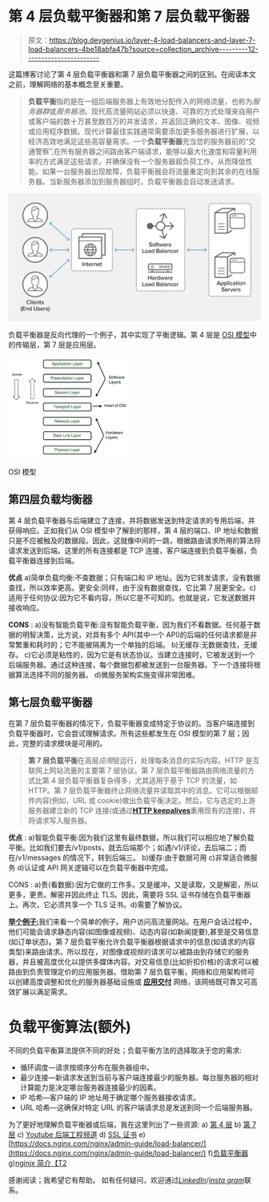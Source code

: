 # 第 4 层负载平衡器和第 7 层负载平衡器

> 原文：<https://blog.devgenius.io/layer-4-load-balancers-and-layer-7-load-balancers-4be18abfa47b?source=collection_archive---------12----------------------->

这篇博客讨论了第 4 层负载平衡器和第 7 层负载平衡器之间的区别。在阅读本文之前，理解网络的基本概念至关重要。

> **负载平衡**指的是在一组后端服务器上有效地分配传入的网络流量，也称为*服务器群*或*服务器池*。现代高流量网站必须以快速、可靠的方式处理来自用户或客户端的数十万甚至数百万的并发请求，并返回正确的文本、图像、视频或应用程序数据。现代计算最佳实践通常需要添加更多服务器进行扩展，以经济高效地满足这些高容量需求。一个**负载平衡器**充当您的服务器前的“交通警察”,在所有服务器之间路由客户端请求，能够以最大化速度和容量利用率的方式满足这些请求，并确保没有一个服务器超负荷工作，从而降低性能。如果一台服务器出现故障，负载平衡器会将流量重定向到其余的在线服务器。当新服务器添加到服务器组时，负载平衡器会自动发送请求。

![](img/028cc0ab1d003cd825372e999972fd83.png)

负载平衡器是反向代理的一个例子，其中实现了平衡逻辑。第 4 层是 [OSI 模型](https://www.geeksforgeeks.org/layers-of-osi-model/)中的传输层，第 7 层是应用层。

![](img/b47da7b853ac7b080d3c8e88aac662a4.png)

OSI 模型

## **第四层负载均衡器**

第 4 层负载平衡器与后端建立了连接，并将数据发送到特定请求的专用后端，并获得响应。正如我们从 OSI 模型中了解到的那样，第 4 层的端口、IP 地址和数据只是不应被触及的数据段。因此，这就像中间的一跳，根据路由请求所用的算法将请求发送到后端。这里的所有连接都是 TCP 连接，客户端连接到负载平衡器，负载平衡器连接到后端。

**优点** a)简单负载均衡:不查数据；只有端口和 IP 地址。因为它转发请求，没有数据查找，所以效率更高。更安全:同样，由于没有数据查找，它比第 7 层更安全。c)适用于任何协议:因为它不看内容，所以它是不可知的。也就是说，它发送数据并接收响应。

**CONS** :
a)没有智能负载平衡:没有智能负载平衡，因为我们不看数据。任何基于数据的明智决策，比方说，对具有多个 API(其中一个 API)的后端的任何请求都是非常繁重和耗时的；它不能被隔离为一个单独的后端。
b)无缓存:无数据查找，无缓存。
c)它必须是粘性的，因为它是有状态协议。当建立连接时，它被发送到一个后端服务器。通过这种连接，每个数据包都被发送到一台服务器。下一个连接将根据算法选择不同的服务器。
d)微服务架构实施变得非常困难。

## 第七层负载平衡器

在第 7 层负载平衡器的情况下，负载平衡器变成特定于协议的。当客户端连接到负载平衡器时，它会尝试理解请求。所有这些都发生在 OSI 模型的第 7 层；因此，完整的请求模块是可用的。

> **第 7 层负载平衡**在高层*应用*层运行，处理每条消息的实际内容。HTTP 是互联网上网站流量的主要第 7 层协议。第 7 层负载平衡器路由网络流量的方式比第 4 层负载平衡器复杂得多，尤其适用于基于 TCP 的流量，如 HTTP。第 7 层负载平衡器终止网络流量并读取其中的消息。它可以根据邮件内容(例如，URL 或 cookie)做出负载平衡决定。然后，它与选定的上游服务器建立新的 TCP 连接(或通过[**HTTP keepalives**](https://www.nginx.com/blog/http-keepalives-and-web-performance/)重用现有的连接)，并将请求写入服务器。

**优点** :
a)智能负载平衡:因为我们这里有最终数据，所以我们可以相应地了解负载平衡。比如我们要去/v1/posts，就去后端那个；如遇/v1/评论，去后端二；而在/v1/messages 的情况下，转到后端三。
b)缓存:由于数据可用
c)非常适合微服务
d)认证或 API 网关逻辑可以在负载平衡器中完成。

CONS :
a)贵(看数据):因为它做的工作多。又是缓冲，又是读取，又是解密，所以更多，更贵。解密并因此终止 TLS。因此，需要将 SSL 证书存储在负载平衡器上。再次，它必须共享一个 TLS 证书。d)需要了解协议。

[**举个例子:**](https://www.nginx.com/resources/glossary/layer-7-load-balancing/)我们来看一个简单的例子。用户访问高流量网站。在用户会话过程中，他们可能会请求静态内容(如图像或视频)、动态内容(如新闻提要),甚至是交易信息(如订单状态)。第 7 层负载平衡允许负载平衡器根据请求中的信息(如请求的内容类型)来路由请求。所以现在，对图像或视频的请求可以被路由到存储它的服务器，并且被高度优化以提供多媒体内容。对交易信息(比如折扣价格)的请求可以被路由到负责管理定价的应用服务器。借助第 7 层负载平衡，网络和应用架构师可以创建高度调整和优化的服务器基础设施或 [**应用交付**](https://www.nginx.com/resources/glossary/application-delivery/) 网络，该网络既可靠又可高效扩展以满足需求。

# 负载平衡算法(额外)

不同的负载平衡算法提供不同的好处；负载平衡方法的选择取决于您的需求:

*   循环调度—请求按顺序分布在服务器组中。
*   最少连接—新请求发送到当前与客户端连接最少的服务器。每台服务器的相对计算能力是决定哪台服务器连接最少的因素。
*   IP 哈希—客户端的 IP 地址用于确定哪个服务器接收请求。
*   URL 哈希—这确保对特定 URL 的客户端请求总是发送到同一个后端服务器。

为了更好地理解负载平衡器或后端，我在这里列出了一些资源:
a) [第 4 层](https://www.nginx.com/resources/glossary/layer-4-load-balancing/)
b) [第 7 层](https://www.nginx.com/resources/glossary/layer-7-load-balancing/#:~:text=Layer%207%20load%20balancing%20allows,to%20serve%20up%20multimedia%20content.)
c) [Youtube 后端工程频道](https://www.youtube.com/@hnasr)
d) [SSL 证书](https://cloud.google.com/load-balancing/docs/ssl-certificates)
e)[https://docs.nginx.com/nginx/admin-guide/load-balancer/](https://docs.nginx.com/nginx/admin-guide/load-balancer/)
f)[负载平衡器](https://medium.com/@itIsMadhavan/what-is-load-balancer-and-how-it-works-f7796a230034)
g)[nginjx 简介【T2](https://www.udemy.com/course/nginx-crash-course/)

感谢阅读；我希望它有帮助。
如有任何疑问，欢迎通过[*LinkedIn*](https://www.linkedin.com/in/manav-garg-b00963182/)/[*insta gram*](https://www.instagram.com/manav_706/)联系。